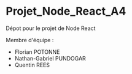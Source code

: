 # Projet_Node_React_A4
Dépot pour le projet de Node React

Membre d'équipe :

  - Florian POTONNE
  - Nathan-Gabriel PUNDOGAR
  - Quentin REES

